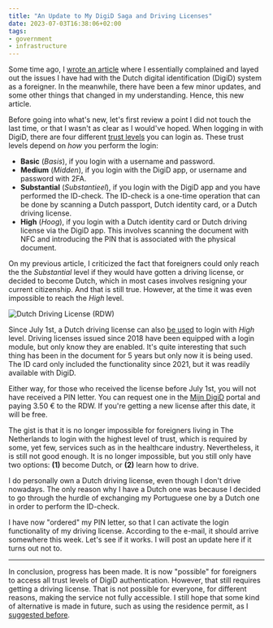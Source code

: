 ```yaml
---
title: "An Update to My DigiD Saga and Driving Licenses"
date: 2023-07-03T16:38:06+02:00
tags:
- government
- infrastructure
---
```


Some time ago, I [wrote an article](/2022/11/08/issues-with-digid-as-foreigner/) where I essentially complained and layed out the issues I have had with the Dutch digital identification (DigiD) system as a foreigner. In the meanwhile, there have been a few minor updates, and some other things that changed in my understanding. Hence, this new article.

<!--more-->

Before going into what's new, let's first review a point I did not touch the last time, or that I wasn't as clear as I would've hoped. When logging in with DigiD, there are four different [trust levels](https://logius.nl/domeinen/toegang/digid/hoe-werkt-het) you can login as. These trust levels depend on *how* you perform the login:

- **Basic** (*Basis*), if you login with a username and password.
- **Medium** (*Midden*), if you login with the DigiD app, or username and password with 2FA.
- **Substantial** (*Substantieel*), if you login with the DigiD app and you have performed the ID-check. The ID-check is a one-time operation that can be done by scanning a Dutch passport, Dutch identity card, or a Dutch driving license.
- **High** (*Hoog*), if you login with a Dutch identity card or Dutch driving license via the DigiD app. This involves scanning the document with NFC and introducing the PIN that is associated with the physical document.

On my previous article, I criticized the fact that foreigners could only reach the the *Substantial* level if they would have gotten a driving license, or decided to become Dutch, which in most cases involves resigning your current citizenship. And that is still true. However, at the time it was even impossible to reach the *High* level.

<style>.sfig { max-width: 25rem }</style>

![Dutch Driving License ([RDW](https://rdw.nl/))](https://cdn.hacdias.com/media/2023-07-dutch-driving-license.jpg?class=sfig)

Since July 1st, a Dutch driving license can also [be used](https://www.logius.nl/actueel/inloggen-met-rijbewijs-vanaf-morgen-ook-mogelijk-digid-app) to login with *High* level. Driving licenses issued since 2018 have been equipped with a login module, but only know they are enabled. It's quite interesting that such thing has been in the document for 5 years but only now it is being used. The ID card only included the functionality since 2021, but it was readily available with DigiD.

Either way, for those who received the license before July 1st, you will not have received a PIN letter. You can request one in the [Mijn DigiD](https://mijn.digid.nl/) portal and paying 3.50 € to the RDW. If you're getting a new license after this date, it will be free.

The gist is that it is no longer impossible for foreigners living in The Netherlands to login with the highest level of trust, which is required by some, yet few, services such as in the healthcare industry. Nevertheless, it is still not good enough. It is no longer impossible, but you still only have two options: **(1)** become Dutch, or **(2)** learn how to drive.

I do personally own a Dutch driving license, even though I don't drive nowadays. The only reason why I have a Dutch one was because I decided to go through the hurdle of exchanging my Portuguese one by a Dutch one in order to perform the ID-check.

I have now "ordered" my PIN letter, so that I can activate the login functionality of my driving license. According to the e-mail, it should arrive somewhere this week. Let's see if it works. I will post an update here if it turns out not to.

---

In conclusion, progress has been made. It is now "possible" for foreigners to access all trust levels of DigiD authentication. However, that still requires getting a driving license. That is not possible for everyone, for different reasons, making the service not fully accessible. I still hope that some kind of alternative is made in future, such as using the residence permit, as I [suggested before](/2022/11/08/issues-with-digid-as-foreigner/).
